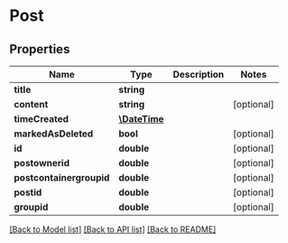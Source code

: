 # Post

## Properties
Name | Type | Description | Notes
------------ | ------------- | ------------- | -------------
**title** | **string** |  | 
**content** | **string** |  | [optional] 
**timeCreated** | [**\DateTime**](Date.md) |  | 
**markedAsDeleted** | **bool** |  | [optional] 
**id** | **double** |  | [optional] 
**postownerid** | **double** |  | [optional] 
**postcontainergroupid** | **double** |  | [optional] 
**postid** | **double** |  | [optional] 
**groupid** | **double** |  | [optional] 

[[Back to Model list]](../README.md#documentation-for-models) [[Back to API list]](../README.md#documentation-for-api-endpoints) [[Back to README]](../README.md)



